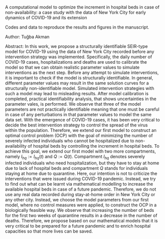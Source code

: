 A computational model to optimize the increment in hospital beds in case of non-availability: a case study with the data of New York City for early dynamics of COVID-19 and its extension

Codes and data to reproduce the results and figures in the manuscript. 

Author: Tuğba Akman

Abstract: In this work, we propose a structurally identifiable SEIR-type model for COVID-19 using the data of New York City recorded before any intervention strategy was implemented. Specifically, the daily number of COVID-19 cases, hospitalizations and deaths are used to calibrate the model so that we can obtain realistic parameter values to simulate interventions as the next step. Before any attempt to simulate interventions, it is important to check if the model is structurally identifiable. In general, different parameter values may result in the same solution curves for a structurally non-identifiable model. Simulated intervention strategies  with such a model may lead to misleading results. After model calibration is completed, practical identifiability analysis, that shows uncertainties in the parameter vales, is performed. We observe that three of the model parameters are not practically identifiable meaning that one must be careful in case of any perturbations in that parameter values to model the same data set. With the emergence of COVID-19 cases, it has been very critical to decide the best intervention strategy to control the spread of the virus within the population. Therefore, we extend our first model to construct an optimal control problem (OCP) with the goal of minimizing the number of severely infected individuals who cannot be hospitalized due to non-availability of hospital beds by controlling the increment in hospital beds. To achieve this goal, we extend our first model with two more compartments, namely $I_{hq} := I_{hq}(t)$ and $Q := Q(t)$. Compartment $I_{hq}$ denotes severely infected individuals who need hospitalization, but they have to stay at home due to lack of hospital beds and compartment $Q$ stands for individuals staying at home due to quarantine. Here, our intention is not to criticize the interventions that were issued during COVID-19 pandemic. Instead, we try to find out what can be learnt via mathematical modelling to increase the available hospital beds in case of a future pandemic. Therefore, we do not use any real data recorded during stay-at-home order in New York City or any other city. Instead, we choose the model parameters from our first model, where no control measures were applied, to construct the OCP in a biologically feasible way. We observe that increasing the number of beds for the first two weeks of quarantine results in a decrease in the number of deaths. Therefore, we propose based on our mathematical models that it is very critical to be prepared for a future pandemic and to enrich hospital capacities so that more lives can be saved.
